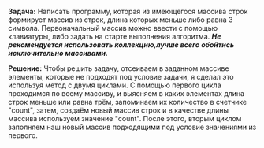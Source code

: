 **Задача:** Написать программу, которая из имеющегося массива строк формирует массив из строк, длина которых меньше либо равна 3 символа. Первоначальный массив можно ввести с помощью клавиатуры, либо задать на старте выполнения алгоритма. _**Не рекомендуется использовать коллекцию,лучше всего обойтись исключительно массивами.**_

**Решение:** Чтобы решить задачу, отсеиваем в заданном массиве элементы, которые не подходят под условие задачи, я сделал это используя метод с двумя циклами. С помощью первого цикла проходимся по всему массиву, и выясняем в каких элементах длина строк меньше или равна трём, запоминаем их количество в счетчике "count", затем, создаём новый массив строк и в качестве длины массива используем значение "count". После этого, вторым циклом заполняем наш новый массив подходящими под условие значениями из первого.